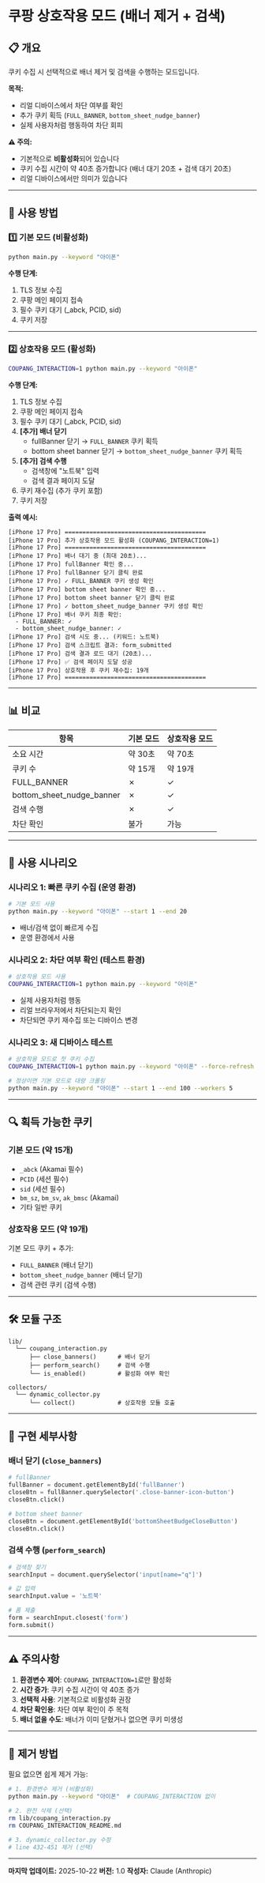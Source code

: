 # 쿠팡 상호작용 모드 (배너 제거 + 검색)

## 📋 개요

쿠키 수집 시 선택적으로 배너 제거 및 검색을 수행하는 모드입니다.

**목적:**
- 리얼 디바이스에서 차단 여부를 확인
- 추가 쿠키 획득 (`FULL_BANNER`, `bottom_sheet_nudge_banner`)
- 실제 사용자처럼 행동하여 차단 회피

**⚠️ 주의:**
- 기본적으로 **비활성화**되어 있습니다
- 쿠키 수집 시간이 약 40초 증가합니다 (배너 대기 20초 + 검색 대기 20초)
- 리얼 디바이스에서만 의미가 있습니다

---

## 🚀 사용 방법

### 1️⃣ 기본 모드 (비활성화)

```bash
python main.py --keyword "아이폰"
```

**수행 단계:**
1. TLS 정보 수집
2. 쿠팡 메인 페이지 접속
3. 필수 쿠키 대기 (_abck, PCID, sid)
4. 쿠키 저장

---

### 2️⃣ 상호작용 모드 (활성화)

```bash
COUPANG_INTERACTION=1 python main.py --keyword "아이폰"
```

**수행 단계:**
1. TLS 정보 수집
2. 쿠팡 메인 페이지 접속
3. 필수 쿠키 대기 (_abck, PCID, sid)
4. **[추가] 배너 닫기**
   - fullBanner 닫기 → `FULL_BANNER` 쿠키 획득
   - bottom sheet banner 닫기 → `bottom_sheet_nudge_banner` 쿠키 획득
5. **[추가] 검색 수행**
   - 검색창에 "노트북" 입력
   - 검색 결과 페이지 도달
6. 쿠키 재수집 (추가 쿠키 포함)
7. 쿠키 저장

**출력 예시:**
```
[iPhone 17 Pro] ========================================
[iPhone 17 Pro] 추가 상호작용 모드 활성화 (COUPANG_INTERACTION=1)
[iPhone 17 Pro] ========================================
[iPhone 17 Pro] 배너 대기 중 (최대 20초)...
[iPhone 17 Pro] fullBanner 확인 중...
[iPhone 17 Pro] fullBanner 닫기 클릭 완료
[iPhone 17 Pro] ✓ FULL_BANNER 쿠키 생성 확인
[iPhone 17 Pro] bottom sheet banner 확인 중...
[iPhone 17 Pro] bottom sheet banner 닫기 클릭 완료
[iPhone 17 Pro] ✓ bottom_sheet_nudge_banner 쿠키 생성 확인
[iPhone 17 Pro] 배너 쿠키 최종 확인:
  - FULL_BANNER: ✓
  - bottom_sheet_nudge_banner: ✓
[iPhone 17 Pro] 검색 시도 중... (키워드: 노트북)
[iPhone 17 Pro] 검색 스크립트 결과: form_submitted
[iPhone 17 Pro] 검색 결과 로드 대기 (20초)...
[iPhone 17 Pro] ✅ 검색 페이지 도달 성공
[iPhone 17 Pro] 상호작용 후 쿠키 재수집: 19개
[iPhone 17 Pro] ========================================
```

---

## 📊 비교

| 항목 | 기본 모드 | 상호작용 모드 |
|------|----------|--------------|
| 소요 시간 | 약 30초 | 약 70초 |
| 쿠키 수 | 약 15개 | 약 19개 |
| FULL_BANNER | ✗ | ✓ |
| bottom_sheet_nudge_banner | ✗ | ✓ |
| 검색 수행 | ✗ | ✓ |
| 차단 확인 | 불가 | 가능 |

---

## 🎯 사용 시나리오

### 시나리오 1: 빠른 쿠키 수집 (운영 환경)
```bash
# 기본 모드 사용
python main.py --keyword "아이폰" --start 1 --end 20
```
- 배너/검색 없이 빠르게 수집
- 운영 환경에서 사용

### 시나리오 2: 차단 여부 확인 (테스트 환경)
```bash
# 상호작용 모드 사용
COUPANG_INTERACTION=1 python main.py --keyword "아이폰"
```
- 실제 사용자처럼 행동
- 리얼 브라우저에서 차단되는지 확인
- 차단되면 쿠키 재수집 또는 디바이스 변경

### 시나리오 3: 새 디바이스 테스트
```bash
# 상호작용 모드로 첫 쿠키 수집
COUPANG_INTERACTION=1 python main.py --keyword "아이폰" --force-refresh

# 정상이면 기본 모드로 대량 크롤링
python main.py --keyword "아이폰" --start 1 --end 100 --workers 5
```

---

## 🔍 획득 가능한 쿠키

### 기본 모드 (약 15개)
- `_abck` (Akamai 필수)
- `PCID` (세션 필수)
- `sid` (세션 필수)
- `bm_sz`, `bm_sv`, `ak_bmsc` (Akamai)
- 기타 일반 쿠키

### 상호작용 모드 (약 19개)
기본 모드 쿠키 + 추가:
- `FULL_BANNER` (배너 닫기)
- `bottom_sheet_nudge_banner` (배너 닫기)
- 검색 관련 쿠키 (검색 수행)

---

## 🛠️ 모듈 구조

```
lib/
  └── coupang_interaction.py
      ├── close_banners()      # 배너 닫기
      ├── perform_search()     # 검색 수행
      └── is_enabled()         # 활성화 여부 확인

collectors/
  └── dynamic_collector.py
      └── collect()            # 상호작용 모듈 호출
```

---

## 📝 구현 세부사항

### 배너 닫기 (`close_banners`)
```python
# fullBanner
fullBanner = document.getElementById('fullBanner')
closeBtn = fullBanner.querySelector('.close-banner-icon-button')
closeBtn.click()

# bottom sheet banner
closeBtn = document.getElementById('bottomSheetBudgeCloseButton')
closeBtn.click()
```

### 검색 수행 (`perform_search`)
```python
# 검색창 찾기
searchInput = document.querySelector('input[name="q"]')

# 값 입력
searchInput.value = '노트북'

# 폼 제출
form = searchInput.closest('form')
form.submit()
```

---

## ⚠️ 주의사항

1. **환경변수 제어**: `COUPANG_INTERACTION=1`로만 활성화
2. **시간 증가**: 쿠키 수집 시간이 약 40초 증가
3. **선택적 사용**: 기본적으로 비활성화 권장
4. **차단 확인용**: 차단 여부 확인이 주 목적
5. **배너 없을 수도**: 배너가 이미 닫혔거나 없으면 쿠키 미생성

---

## 🔄 제거 방법

필요 없으면 쉽게 제거 가능:

```bash
# 1. 환경변수 제거 (비활성화)
python main.py --keyword "아이폰"  # COUPANG_INTERACTION 없이

# 2. 완전 삭제 (선택)
rm lib/coupang_interaction.py
rm COUPANG_INTERACTION_README.md

# 3. dynamic_collector.py 수정
# line 432-451 제거 (선택)
```

---

**마지막 업데이트:** 2025-10-22
**버전:** 1.0
**작성자:** Claude (Anthropic)
